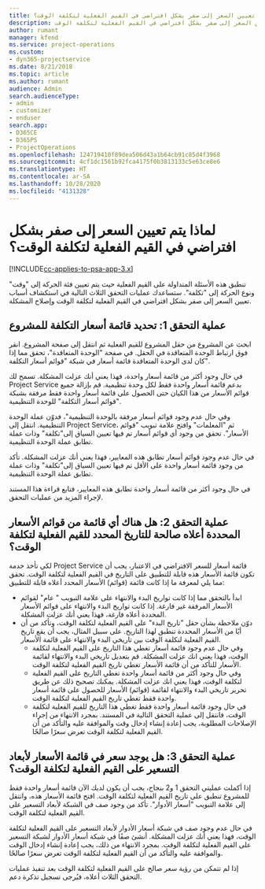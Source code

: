 ```yaml
---
title: لماذا يتم تعيين السعر إلى صفر بشكل افتراضي في القيم الفعلية لتكلفة الوقت؟
description: استكشاف الأخطاء وإصلاحها عند تعيين السعر إلى صفر بشكل افتراضي في القيم الفعلية لتكلفة الوقت.
author: rumant
manager: kfend
ms.service: project-operations
ms.custom:
- dyn365-projectservice
ms.date: 8/21/2018
ms.topic: article
ms.author: rumant
audience: Admin
search.audienceType:
- admin
- customizer
- enduser
search.app:
- D365CE
- D365PS
- ProjectOperations
ms.openlocfilehash: 124719410f89dea506d43a1b64cb91c85d4f3968
ms.sourcegitcommit: 4cf1dc1561b92fca4175f0b3813133c5e63ce8e6
ms.translationtype: HT
ms.contentlocale: ar-SA
ms.lasthandoff: 10/28/2020
ms.locfileid: "4131328"
---
```

# <a name="why-is-the-price-defaulting-to-zero-on-time-cost-actuals"></a>لماذا يتم تعيين السعر إلى صفر بشكل افتراضي في القيم الفعلية لتكلفة الوقت؟

[!INCLUDE[cc-applies-to-psa-app-3.x](../includes/cc-applies-to-psa-app-3x.md)]

تنطبق هذه الأسئلة المتداولة على القيم الفعلية حيث يتم تعيين فئة الحركة إلى "وقت" ونوع الحركة إلى "تكلفة"‬. ستساعدك عمليات التحقق الثلاث التالية في استكشاف أسباب تعيين السعر إلى صفر بشكل افتراضي في القيم الفعلية لتكلفة الوقت وإصلاح المشكلة.
 
## <a name="check-1-identify-the-cost-price-list-for-the-project"></a>عملية التحقق 1: تحديد قائمة أسعار التكلفة للمشروع

ابحث عن المشروع من حقل المشروع للقيم الفعلية ثم انتقل إلى صفحة المشروع. انقر فوق ارتباط الوحدة المتعاقدة‬ في الحقل. في صفحة "الوحدة المتعاقدة‬"، تحقق مما إذا كان لدى الوحدة المتعاقدة‬ قائمة أسعار في شبكة "قوائم أسعار التكلفة".

في حال وجود أكثر من قائمة أسعار واحدة، فهذا يعني أنك عزلت المشكلة. تسمح لك Project Service بدعم قائمة أسعار واحدة فقط لكل وحدة تنظيمية. قم بإزالة جميع قوائم الأسعار من هذا الكيان حتى الحصول على قائمة أسعار واحدة فقط مرفقة بشبكة "قوائم أسعار التكلفة" للوحدة التنظيمية.

وفي حال عدم وجود قوائم أسعار مرفقة بالوحدة التنظيمية"، فدوّن عملة الوحدة التنظيمية. انتقل إلى Project Service، ثم "المعلمات" وافتح علامة تبويب "قوائم الأسعار". تحقق من وجود أي قوائم أسعار تم فيها تعيين السياق إلى"تكلفة" وذات عملة تطابق عملة الوحدة التنظيمية.
 
في حال عدم وجود قوائم أسعار تطابق هذه المعايير، فهذا يعني أنك عزلت المشكلة. تأكد من وجود قائمة أسعار واحدة على الأقل تم فيها تعيين السياق إلى"تكلفة" وذات عملة تطابق عملة الوحدة التنظيمية.

في حال وجود أكثر من قائمة أسعار واحدة تطابق هذه المعايير، فتابع قراءة هذا المستند لإجراء المزيد من عمليات التحقق.

## <a name="check-2-are-any-of-the-price-lists-identified-above-valid-for-the-specific-date-of-the-time-cost-actual"></a>عملية التحقق 2: هل هناك أي قائمة من قوائم الأسعار المحددة أعلاه صالحة للتاريخ المحدد للقيم الفعلية لتكلفة الوقت؟

لكي تأخذ خدمة Project Service قائمة أسعار للسعر الافتراضي في الاعتبار، يجب أن تكون قائمة الأسعار هذه قابلة للتطبيق على التاريخ في القيم الفعلية لتكلفة الوقت. تحقق مما يلي لمعرفة ما إذا كانت قائمة (قوائم) الأسعار المحدد أعلاه قابلة للتطبيق:

- ابدأ بالتحقق مما إذا كانت تواريخ البدء والانتهاء على علامة التبويب " عام" لقوائم الأسعار المرفقة غير فارغة. إذا كانت تواريخ البدء والانتهاء على قوائم الأسعار المحددة أعلاه فارغة، فهذا يعني أنك عزلت المشكلة. 
- دوّن ملاحظة بشأن حقل "تاريخ البدء" على القيم الفعلية لتكلفة الوقت، وتأكد من أن أيًا من الأسعار المحددة تنطبق لهذا التاريخ. على سبيل المثال، يجب أن يقع تاريخ القيم الفعلية لتكلفة الوقت بين تاريخي البدء والانتهاء على قائمة الأسعار. 
    - وفي حال عدم وجود قائمة أسعار تغطي هذا التاريخ على القيم الفعلية لتكلفة الوقت، فهذا يعني انك عزلت المشكلة. قم بتعديل تاريخي البدء والانتهاء لقائمة الأسعار للتأكد من أن قائمة الأسعار تغطي تاريخ القيم الفعلية لتكلفة الوقت. 
    - وفي حال وجود أكثر من قائمة أسعار واحدة تغطي التاريخ على القيم الفعلية لتكلفة الوقت، فهذا يعني انك عزلت المشكلة. يمكنك تصحيح ذلك عن طريق تحرير تاريخي البدء والانتهاء لقائمة (قوائم) الأسعار للحصول على قائمة أسعار واحدة فقط تغطي تاريخ القيم الفعلية لتكلفة الوقت. 
    - في حال وجود قائمة أسعار واحدة فقط تغطي هذا التاريخ للقيم الفعلية لتكلفة الوقت، فانتقل إلى عملية التحقق التالية في المستند.
بمجرد الانتهاء من إجراء الإصلاحات المطلوبة، يجب إعادة إنشاء إدخال وقت والموافقة عليه والتأكد من أن القيم الفعلية لتكلفة الوقت تعرض سعرًا صالحًا.

## <a name="check-3-is-there-a-price-in-the-price-list-for-the-pricing-dimensions-on-the-time-cost-actual"></a>عملية التحقق 3: هل يوجد سعر في قائمة الأسعار لأبعاد التسعير على القيم الفعلية لتكلفة الوقت؟

إذا أكملت عمليتي التحقق 1 و2 بنجاح، يجب أن يكون لديك الآن قائمة أسعار واحدة فقط للمشروع تنطبق على تاريخ القيم الفعلية لتكلفة الوقت. افتح قائمة الأسعار هذه، وانتقل إلى علامة التبويب "أسعار الأدوار". تأكد من وجود صف في الشبكة لأبعاد التسعير على القيم الفعلية لتكلفة الوقت.

في حال عدم وجود صف في شبكة أسعار الأدوار لأبعاد التسعير على القيم الفعلية لتكلفة الوقت، فهذا يعني أنك عزلت المشكلة. أنشئ صفًا في شبكة أسعار الأدوار لشبكة التسعير على القيم الفعلية لتكلفة الوقت. بمجرد الانتهاء من ذلك، يجب إعادة إنشاء إدخال الوقت والموافقة عليه والتأكد من أن القيم الفعلية لتكلفة الوقت تعرض سعرًا صالحًا.
 
إذا لم تتمكن من رؤية سعر صالح على القيم الفعلية لتكلفة الوقت بعد تنفيذ عمليات التحقق الثلاث أعلاه، فيُرجى تسجيل تذكرة دعم.



